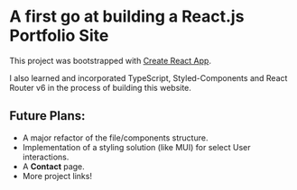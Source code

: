# A first go at building a React.js Portfolio Site

This project was bootstrapped with [Create React App](https://github.com/facebook/create-react-app).

I also learned and incorporated TypeScript, Styled-Components and React Router v6 in the process of building this website.


## Future Plans:

- A major refactor of the file/components structure.
- Implementation of a styling solution (like MUI) for select User interactions.
- A __Contact__ page.
- More project links!

